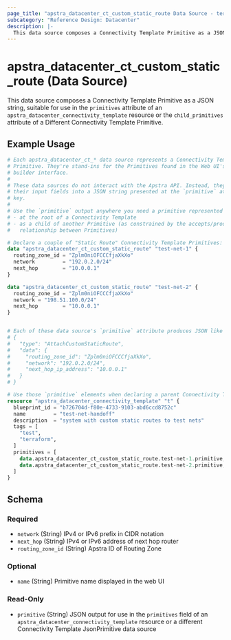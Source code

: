 ```yaml
---
page_title: "apstra_datacenter_ct_custom_static_route Data Source - terraform-provider-apstra"
subcategory: "Reference Design: Datacenter"
description: |-
  This data source composes a Connectivity Template Primitive as a JSON string, suitable for use in the primitives attribute of an apstra_datacenter_connectivity_template resource or the child_primitives attribute of a Different Connectivity Template Primitive.
---
```


# apstra_datacenter_ct_custom_static_route (Data Source)

This data source composes a Connectivity Template Primitive as a JSON string, suitable for use in the `primitives` attribute of an `apstra_datacenter_connectivity_template` resource or the `child_primitives` attribute of a Different Connectivity Template Primitive.


## Example Usage

```terraform
# Each apstra_datacenter_ct_* data source represents a Connectivity Template
# Primitive. They're stand-ins for the Primitives found in the Web UI's CT
# builder interface.
#
# These data sources do not interact with the Apstra API. Instead, they assemble
# their input fields into a JSON string presented at the `primitive` attribute
# key.
#
# Use the `primitive` output anywhere you need a primitive represented as JSON:
# - at the root of a Connectivity Template
# - as a child of another Primitive (as constrained by the accepts/produces
#   relationship between Primitives)

# Declare a couple of "Static Route" Connectivity Template Primitives:
data "apstra_datacenter_ct_custom_static_route" "test-net-1" {
  routing_zone_id = "Zplm0niOFCCCfjaXkXo"
  network         = "192.0.2.0/24"
  next_hop        = "10.0.0.1"
}

data "apstra_datacenter_ct_custom_static_route" "test-net-2" {
  routing_zone_id = "Zplm0niOFCCCfjaXkXo"
  network = "198.51.100.0/24"
  next_hop        = "10.0.0.1"
}


# Each of these data source's `primitive` attribute produces JSON like this:
# {
#   "type": "AttachCustomStaticRoute",
#   "data": {
#     "routing_zone_id": "Zplm0niOFCCCfjaXkXo",
#     "network": "192.0.2.0/24",
#     "next_hop_ip_address": "10.0.0.1"
#   }
# }

# Use those `primitive` elements when declaring a parent Connectivity Template:
resource "apstra_datacenter_connectivity_template" "t" {
  blueprint_id = "b726704d-f80e-4733-9103-abd6ccd8752c"
  name         = "test-net-handoff"
  description  = "system with custom static routes to test nets"
  tags = [
    "test",
    "terraform",
  ]
  primitives = [
    data.apstra_datacenter_ct_custom_static_route.test-net-1.primitive,
    data.apstra_datacenter_ct_custom_static_route.test-net-2.primitive,
  ]
}
```

<!-- schema generated by tfplugindocs -->
## Schema

### Required

- `network` (String) IPv4 or IPv6 prefix in CIDR notation
- `next_hop` (String) IPv4 or IPv6 address of next hop router
- `routing_zone_id` (String) Apstra ID of Routing Zone

### Optional

- `name` (String) Primitive name displayed in the web UI

### Read-Only

- `primitive` (String) JSON output for use in the `primitives` field of an `apstra_datacenter_connectivity_template` resource or a different Connectivity Template JsonPrimitive data source
